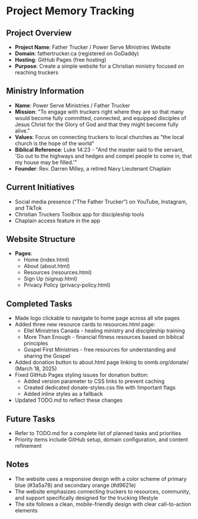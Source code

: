 # Project Memory Tracking

## Project Overview
- **Project Name**: Father Trucker / Power Serve Ministries Website
- **Domain**: fathertrucker.ca (registered on GoDaddy)
- **Hosting**: GitHub Pages (free hosting)
- **Purpose**: Create a simple website for a Christian ministry focused on reaching truckers

## Ministry Information
- **Name**: Power Serve Ministries / Father Trucker
- **Mission**: "To engage with truckers right where they are so that many would become fully committed, connected, and equipped disciples of Jesus Christ for the Glory of God and that they might become fully alive."
- **Values**: Focus on connecting truckers to local churches as "the local church is the hope of the world"
- **Biblical Reference**: Luke 14:23 - "And the master said to the servant, 'Go out to the highways and hedges and compel people to come in, that my house may be filled.'"
- **Founder**: Rev. Darren Milley, a retired Navy Lieutenant Chaplain

## Current Initiatives
- Social media presence ("The Father Trucker") on YouTube, Instagram, and TikTok
- Christian Truckers Toolbox app for discipleship tools
- Chaplain access feature in the app

## Website Structure
- **Pages**:
  - Home (index.html)
  - About (about.html)
  - Resources (resources.html)
  - Sign Up (signup.html)
  - Privacy Policy (privacy-policy.html)

## Completed Tasks
- Made logo clickable to navigate to home page across all site pages
- Added three new resource cards to resources.html page:
  - Ellel Ministries Canada - healing ministry and discipleship training
  - More Than Enough - financial fitness resources based on biblical principles
  - Gospel First Ministries - free resources for understanding and sharing the Gospel
- Added donation button to about.html page linking to onmb.org/donate/ (March 18, 2025)
- Fixed GitHub Pages styling issues for donation button:
  - Added version parameter to CSS links to prevent caching
  - Created dedicated donate-styles.css file with !important flags
  - Added inline styles as a fallback
- Updated TODO.md to reflect these changes

## Future Tasks
- Refer to TODO.md for a complete list of planned tasks and priorities
- Priority items include GitHub setup, domain configuration, and content refinement

## Notes
- The website uses a responsive design with a color scheme of primary blue (#3a5a78) and secondary orange (#d9621e)
- The website emphasizes connecting truckers to resources, community, and support specifically designed for the trucking lifestyle
- The site follows a clean, mobile-friendly design with clear call-to-action elements
